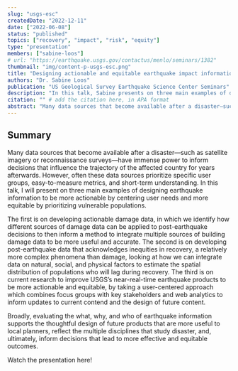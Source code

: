 ```yaml
---
slug: "usgs-esc"
createdDate: "2022-12-11"
date: ["2022-06-08"]
status: "published"
topics: ["recovery", "impact", "risk", "equity"]
type: "presentation"
members: ["sabine-loos"]
# url: "https://earthquake.usgs.gov/contactus/menlo/seminars/1382"
thumbnail: "img/content-p-usgs-esc.png"
title: "Designing actionable and equitable earthquake impact information"
authors: "Dr. Sabine Loos"
publication: "US Geological Survey Earthquake Science Center Seminars"
description: "In this talk, Sabine presents on three main examples of designing earthquake information to be more actionable by centering user needs and more equitable by prioritizing vulnerable populations."
citation: "" # add the citation here, in APA format
abstract: "Many data sources that become available after a disaster—such as satellite imagery or reconnaissance surveys—have immense power to inform decisions that influence the trajectory of the affected country for years afterwards. However, often these data sources prioritize specific user groups, easy-to-measure metrics, and short-term understanding. In this talk, I will present on three main examples of designing earthquake information to be more actionable by centering user needs and more equitable by prioritizing vulnerable populations. The first is on developing actionable damage data, in which we identify how different sources of damage data can be applied to post-earthquake decisions to then inform a method to integrate multiple sources of building damage data to be more useful and accurate. The second is on developing post-earthquake data that acknowledges inequities in recovery, a relatively more complex phenomena than damage, looking at how we can integrate data on natural, social, and physical factors to estimate the spatial distribution of populations who will lag during recovery. The third is on current research to improve USGS’s near-real-time earthquake products to be more actionable and equitable, by taking a user-centered approach which combines focus groups with key stakeholders and web analytics to inform updates to current contend and the design of future content. Broadly, evaluating the what, why, and who of earthquake information supports the thoughtful design of future products that are more useful to local planners, reflect the multiple disciplines that study disaster, and, ultimately, inform decisions that lead to more effective and equitable outcomes."
---
```


## Summary 

Many data sources that become available after a disaster—such as satellite imagery or reconnaissance surveys—have immense power to inform decisions that influence the trajectory of the affected country for years afterwards. However, often these data sources prioritize specific user groups, easy-to-measure metrics, and short-term understanding. In this talk, I will present on three main examples of designing earthquake information to be more actionable by centering user needs and more equitable by prioritizing vulnerable populations. 

The first is on developing actionable damage data, in which we identify how different sources of damage data can be applied to post-earthquake decisions to then inform a method to integrate multiple sources of building damage data to be more useful and accurate. The second is on developing post-earthquake data that acknowledges inequities in recovery, a relatively more complex phenomena than damage, looking at how we can integrate data on natural, social, and physical factors to estimate the spatial distribution of populations who will lag during recovery. The third is on current research to improve USGS’s near-real-time earthquake products to be more actionable and equitable, by taking a user-centered approach which combines focus groups with key stakeholders and web analytics to inform updates to current contend and the design of future content. 

Broadly, evaluating the what, why, and who of earthquake information supports the thoughtful design of future products that are more useful to local planners, reflect the multiple disciplines that study disaster, and, ultimately, inform decisions that lead to more effective and equitable outcomes.

<Link is-button doOpenInNewTab to="https://earthquake.usgs.gov/contactus/menlo/seminars/1382"> Watch the presentation here! </Link>
